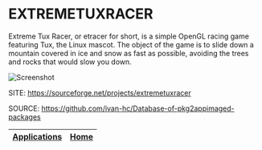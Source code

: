 # EXTREMETUXRACER

 Extreme Tux Racer, or etracer for short, is a simple OpenGL racing game featuring Tux, the Linux mascot. The object of  the game is to slide down a mountain covered in ice and snow as fast as possible, avoiding the trees and rocks that would slow you down.
 
 ![Screenshot](https://screenshots.debian.net/shrine/screenshot/simage/large-625b32ec91676c9a5237df14d8b15360.png)
 
 SITE: https://sourceforge.net/projects/extremetuxracer

 SOURCE: https://github.com/ivan-hc/Database-of-pkg2appimaged-packages

 | [Applications](https://portable-linux-apps.github.io/apps.html) | [Home](https://portable-linux-apps.github.io)
 | --- | --- |
